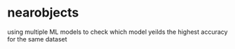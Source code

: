 # nearobjects
using multiple ML models to check which model yeilds the highest accuracy for the same dataset

